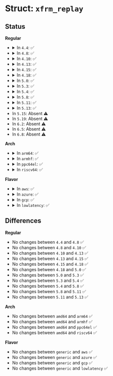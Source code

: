 # Struct: <code>xfrm_replay</code>

## Status
<b>Regular</b>
<ul>
<li>
<details>
<summary>In <code>4.4</code>: ✅</summary>

```c
struct xfrm_replay {
    void (*advance)(struct xfrm_state *, __be32);
    int (*check)(struct xfrm_state *, struct sk_buff *, __be32);
    int (*recheck)(struct xfrm_state *, struct sk_buff *, __be32);
    void (*notify)(struct xfrm_state *, int);
    int (*overflow)(struct xfrm_state *, struct sk_buff *);
};
```
</details>
</li>
<li>
<details>
<summary>In <code>4.8</code>: ✅</summary>

```c
struct xfrm_replay {
    void (*advance)(struct xfrm_state *, __be32);
    int (*check)(struct xfrm_state *, struct sk_buff *, __be32);
    int (*recheck)(struct xfrm_state *, struct sk_buff *, __be32);
    void (*notify)(struct xfrm_state *, int);
    int (*overflow)(struct xfrm_state *, struct sk_buff *);
};
```
</details>
</li>
<li>
<details>
<summary>In <code>4.10</code>: ✅</summary>

```c
struct xfrm_replay {
    void (*advance)(struct xfrm_state *, __be32);
    int (*check)(struct xfrm_state *, struct sk_buff *, __be32);
    int (*recheck)(struct xfrm_state *, struct sk_buff *, __be32);
    void (*notify)(struct xfrm_state *, int);
    int (*overflow)(struct xfrm_state *, struct sk_buff *);
};
```
</details>
</li>
<li>
<details>
<summary>In <code>4.13</code>: ✅</summary>

```c
struct xfrm_replay {
    void (*advance)(struct xfrm_state *, __be32);
    int (*check)(struct xfrm_state *, struct sk_buff *, __be32);
    int (*recheck)(struct xfrm_state *, struct sk_buff *, __be32);
    void (*notify)(struct xfrm_state *, int);
    int (*overflow)(struct xfrm_state *, struct sk_buff *);
};
```
</details>
</li>
<li>
<details>
<summary>In <code>4.15</code>: ✅</summary>

```c
struct xfrm_replay {
    void (*advance)(struct xfrm_state *, __be32);
    int (*check)(struct xfrm_state *, struct sk_buff *, __be32);
    int (*recheck)(struct xfrm_state *, struct sk_buff *, __be32);
    void (*notify)(struct xfrm_state *, int);
    int (*overflow)(struct xfrm_state *, struct sk_buff *);
};
```
</details>
</li>
<li>
<details>
<summary>In <code>4.18</code>: ✅</summary>

```c
struct xfrm_replay {
    void (*advance)(struct xfrm_state *, __be32);
    int (*check)(struct xfrm_state *, struct sk_buff *, __be32);
    int (*recheck)(struct xfrm_state *, struct sk_buff *, __be32);
    void (*notify)(struct xfrm_state *, int);
    int (*overflow)(struct xfrm_state *, struct sk_buff *);
};
```
</details>
</li>
<li>
<details>
<summary>In <code>5.0</code>: ✅</summary>

```c
struct xfrm_replay {
    void (*advance)(struct xfrm_state *, __be32);
    int (*check)(struct xfrm_state *, struct sk_buff *, __be32);
    int (*recheck)(struct xfrm_state *, struct sk_buff *, __be32);
    void (*notify)(struct xfrm_state *, int);
    int (*overflow)(struct xfrm_state *, struct sk_buff *);
};
```
</details>
</li>
<li>
<details>
<summary>In <code>5.3</code>: ✅</summary>

```c
struct xfrm_replay {
    void (*advance)(struct xfrm_state *, __be32);
    int (*check)(struct xfrm_state *, struct sk_buff *, __be32);
    int (*recheck)(struct xfrm_state *, struct sk_buff *, __be32);
    void (*notify)(struct xfrm_state *, int);
    int (*overflow)(struct xfrm_state *, struct sk_buff *);
};
```
</details>
</li>
<li>
<details>
<summary>In <code>5.4</code>: ✅</summary>

```c
struct xfrm_replay {
    void (*advance)(struct xfrm_state *, __be32);
    int (*check)(struct xfrm_state *, struct sk_buff *, __be32);
    int (*recheck)(struct xfrm_state *, struct sk_buff *, __be32);
    void (*notify)(struct xfrm_state *, int);
    int (*overflow)(struct xfrm_state *, struct sk_buff *);
};
```
</details>
</li>
<li>
<details>
<summary>In <code>5.8</code>: ✅</summary>

```c
struct xfrm_replay {
    void (*advance)(struct xfrm_state *, __be32);
    int (*check)(struct xfrm_state *, struct sk_buff *, __be32);
    int (*recheck)(struct xfrm_state *, struct sk_buff *, __be32);
    void (*notify)(struct xfrm_state *, int);
    int (*overflow)(struct xfrm_state *, struct sk_buff *);
};
```
</details>
</li>
<li>
<details>
<summary>In <code>5.11</code>: ✅</summary>

```c
struct xfrm_replay {
    void (*advance)(struct xfrm_state *, __be32);
    int (*check)(struct xfrm_state *, struct sk_buff *, __be32);
    int (*recheck)(struct xfrm_state *, struct sk_buff *, __be32);
    void (*notify)(struct xfrm_state *, int);
    int (*overflow)(struct xfrm_state *, struct sk_buff *);
};
```
</details>
</li>
<li>
<details>
<summary>In <code>5.13</code>: ✅</summary>

```c
struct xfrm_replay {
    void (*advance)(struct xfrm_state *, __be32);
    int (*check)(struct xfrm_state *, struct sk_buff *, __be32);
    int (*recheck)(struct xfrm_state *, struct sk_buff *, __be32);
    void (*notify)(struct xfrm_state *, int);
    int (*overflow)(struct xfrm_state *, struct sk_buff *);
};
```
</details>
</li>
<li>
In <code>5.15</code>: Absent ⚠️
</li>
<li>
In <code>5.19</code>: Absent ⚠️
</li>
<li>
In <code>6.2</code>: Absent ⚠️
</li>
<li>
In <code>6.5</code>: Absent ⚠️
</li>
<li>
In <code>6.8</code>: Absent ⚠️
</li>
</ul>
<b>Arch</b>
<ul>
<li>
<details>
<summary>In <code>arm64</code>: ✅</summary>

```c
struct xfrm_replay {
    void (*advance)(struct xfrm_state *, __be32);
    int (*check)(struct xfrm_state *, struct sk_buff *, __be32);
    int (*recheck)(struct xfrm_state *, struct sk_buff *, __be32);
    void (*notify)(struct xfrm_state *, int);
    int (*overflow)(struct xfrm_state *, struct sk_buff *);
};
```
</details>
</li>
<li>
<details>
<summary>In <code>armhf</code>: ✅</summary>

```c
struct xfrm_replay {
    void (*advance)(struct xfrm_state *, __be32);
    int (*check)(struct xfrm_state *, struct sk_buff *, __be32);
    int (*recheck)(struct xfrm_state *, struct sk_buff *, __be32);
    void (*notify)(struct xfrm_state *, int);
    int (*overflow)(struct xfrm_state *, struct sk_buff *);
};
```
</details>
</li>
<li>
<details>
<summary>In <code>ppc64el</code>: ✅</summary>

```c
struct xfrm_replay {
    void (*advance)(struct xfrm_state *, __be32);
    int (*check)(struct xfrm_state *, struct sk_buff *, __be32);
    int (*recheck)(struct xfrm_state *, struct sk_buff *, __be32);
    void (*notify)(struct xfrm_state *, int);
    int (*overflow)(struct xfrm_state *, struct sk_buff *);
};
```
</details>
</li>
<li>
<details>
<summary>In <code>riscv64</code>: ✅</summary>

```c
struct xfrm_replay {
    void (*advance)(struct xfrm_state *, __be32);
    int (*check)(struct xfrm_state *, struct sk_buff *, __be32);
    int (*recheck)(struct xfrm_state *, struct sk_buff *, __be32);
    void (*notify)(struct xfrm_state *, int);
    int (*overflow)(struct xfrm_state *, struct sk_buff *);
};
```
</details>
</li>
</ul>
<b>Flavor</b>
<ul>
<li>
<details>
<summary>In <code>aws</code>: ✅</summary>

```c
struct xfrm_replay {
    void (*advance)(struct xfrm_state *, __be32);
    int (*check)(struct xfrm_state *, struct sk_buff *, __be32);
    int (*recheck)(struct xfrm_state *, struct sk_buff *, __be32);
    void (*notify)(struct xfrm_state *, int);
    int (*overflow)(struct xfrm_state *, struct sk_buff *);
};
```
</details>
</li>
<li>
<details>
<summary>In <code>azure</code>: ✅</summary>

```c
struct xfrm_replay {
    void (*advance)(struct xfrm_state *, __be32);
    int (*check)(struct xfrm_state *, struct sk_buff *, __be32);
    int (*recheck)(struct xfrm_state *, struct sk_buff *, __be32);
    void (*notify)(struct xfrm_state *, int);
    int (*overflow)(struct xfrm_state *, struct sk_buff *);
};
```
</details>
</li>
<li>
<details>
<summary>In <code>gcp</code>: ✅</summary>

```c
struct xfrm_replay {
    void (*advance)(struct xfrm_state *, __be32);
    int (*check)(struct xfrm_state *, struct sk_buff *, __be32);
    int (*recheck)(struct xfrm_state *, struct sk_buff *, __be32);
    void (*notify)(struct xfrm_state *, int);
    int (*overflow)(struct xfrm_state *, struct sk_buff *);
};
```
</details>
</li>
<li>
<details>
<summary>In <code>lowlatency</code>: ✅</summary>

```c
struct xfrm_replay {
    void (*advance)(struct xfrm_state *, __be32);
    int (*check)(struct xfrm_state *, struct sk_buff *, __be32);
    int (*recheck)(struct xfrm_state *, struct sk_buff *, __be32);
    void (*notify)(struct xfrm_state *, int);
    int (*overflow)(struct xfrm_state *, struct sk_buff *);
};
```
</details>
</li>
</ul>

## Differences
<b>Regular</b>
<ul>
<li>
No changes between <code>4.4</code> and <code>4.8</code> ✅
</li>
<li>
No changes between <code>4.8</code> and <code>4.10</code> ✅
</li>
<li>
No changes between <code>4.10</code> and <code>4.13</code> ✅
</li>
<li>
No changes between <code>4.13</code> and <code>4.15</code> ✅
</li>
<li>
No changes between <code>4.15</code> and <code>4.18</code> ✅
</li>
<li>
No changes between <code>4.18</code> and <code>5.0</code> ✅
</li>
<li>
No changes between <code>5.0</code> and <code>5.3</code> ✅
</li>
<li>
No changes between <code>5.3</code> and <code>5.4</code> ✅
</li>
<li>
No changes between <code>5.4</code> and <code>5.8</code> ✅
</li>
<li>
No changes between <code>5.8</code> and <code>5.11</code> ✅
</li>
<li>
No changes between <code>5.11</code> and <code>5.13</code> ✅
</li>
</ul>
<b>Arch</b>
<ul>
<li>
No changes between <code>amd64</code> and <code>arm64</code> ✅
</li>
<li>
No changes between <code>amd64</code> and <code>armhf</code> ✅
</li>
<li>
No changes between <code>amd64</code> and <code>ppc64el</code> ✅
</li>
<li>
No changes between <code>amd64</code> and <code>riscv64</code> ✅
</li>
</ul>
<b>Flavor</b>
<ul>
<li>
No changes between <code>generic</code> and <code>aws</code> ✅
</li>
<li>
No changes between <code>generic</code> and <code>azure</code> ✅
</li>
<li>
No changes between <code>generic</code> and <code>gcp</code> ✅
</li>
<li>
No changes between <code>generic</code> and <code>lowlatency</code> ✅
</li>
</ul>
